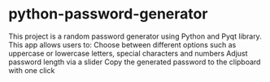 # python-password-generator
This project is a random password generator using Python and Pyqt library. This app allows users to: Choose between different options such as uppercase or lowercase letters, special characters and numbers Adjust password length via a slider Copy the generated password to the clipboard with one click
